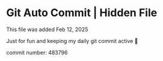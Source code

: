 # Git Auto Commit | Hidden File

This file was added Feb 12, 2025

Just for fun and keeping my daily git commit active 🤪

commit number: 483796
